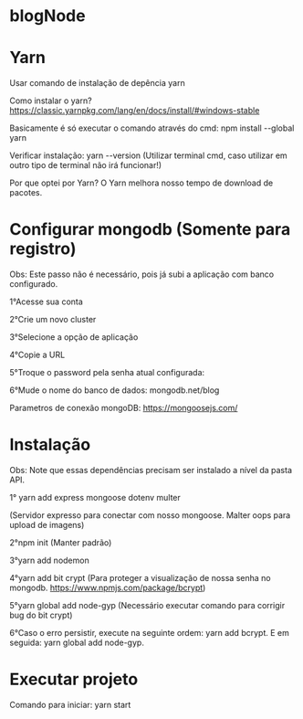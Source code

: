 # blogNode

# Yarn
Usar comando de instalação de depência yarn

Como instalar o yarn?
https://classic.yarnpkg.com/lang/en/docs/install/#windows-stable

Basicamente é só executar o comando através do cmd: npm install --global yarn

Verificar instalação: yarn --version
(Utilizar terminal cmd, caso utilizar em outro tipo de terminal não irá funcionar!)

Por que optei por Yarn?
O Yarn melhora nosso tempo de download de pacotes.

# Configurar mongodb (Somente para registro)

Obs: Este passo não é necessário, pois já subi a aplicação com banco configurado.

1°Acesse sua conta

2°Crie um novo cluster

3°Selecione a opção de aplicação

4°Copie a URL

5°Troque o password pela senha atual configurada: <password>

6°Mude o nome do banco de dados: mongodb.net/blog

Parametros de conexão mongoDB: https://mongoosejs.com/

# Instalação

Obs: Note que essas dependências precisam ser instalado a nível da pasta API.

1° yarn add express mongoose dotenv multer 

(Servidor expresso para conectar com nosso mongoose. 
Malter oops para upload de imagens)

2°npm init (Manter padrão)

3°yarn add nodemon

4°yarn add bit crypt (Para proteger a visualização de nossa senha no mongodb. https://www.npmjs.com/package/bcrypt)

5°yarn global add node-gyp (Necessário executar comando para corrigir bug do bit crypt)

6°Caso o erro persistir, execute na seguinte ordem: yarn add bcrypt. E em seguida: yarn global add node-gyp.

# Executar projeto 

Comando para iniciar: yarn start




